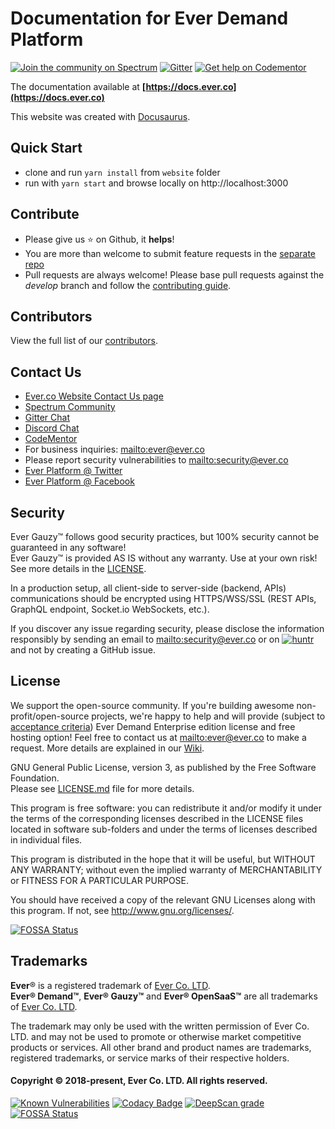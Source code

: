 # Documentation for Ever Demand Platform

[![Join the community on Spectrum](https://withspectrum.github.io/badge/badge.svg)](https://spectrum.chat/ever)
[![Gitter](https://badges.gitter.im/JoinChat.svg)](https://gitter.im/ever-co/ever?utm_source=badge&utm_medium=badge&utm_campaign=pr-badge&utm_content=badge)
[![Get help on Codementor](https://cdn.codementor.io/badges/get_help_github.svg)](https://www.codementor.io/evereq?utm_source=github&utm_medium=button&utm_term=evereq&utm_campaign=github)

The documentation available at **[https://docs.ever.co](https://docs.ever.co)**

This website was created with [Docusaurus](https://docusaurus.io/).

## Quick Start

- clone and run `yarn install` from `website` folder
- run with `yarn start` and browse locally on http://localhost:3000

## Contribute

-   Please give us :star: on Github, it **helps**!
-   You are more than welcome to submit feature requests in the [separate repo](https://github.com/ever-co/feature-requests/issues)
-   Pull requests are always welcome! Please base pull requests against the _develop_ branch and follow the [contributing guide](.github/CONTRIBUTING.md).

## Contributors

View the full list of our [contributors](https://github.com/ever-co/ever-demand-docs/graphs/contributors).

## Contact Us

-   [Ever.co Website Contact Us page](https://ever.co/contacts)
-   [Spectrum Community](https://spectrum.chat/ever)
-   [Gitter Chat](https://gitter.im/ever-co/ever)
-   [Discord Chat](https://discord.gg/msqRJ4w)
-   [CodeMentor](https://www.codementor.io/evereq)
-   For business inquiries: <mailto:ever@ever.co>
-   Please report security vulnerabilities to <mailto:security@ever.co>
-   [Ever Platform @ Twitter](https://twitter.com/everplatform)
-   [Ever Platform @ Facebook](https://www.facebook.com/everplatform)

## Security

Ever Gauzy™ follows good security practices, but 100% security cannot be guaranteed in any software!  
Ever Gauzy™ is provided AS IS without any warranty. Use at your own risk!  
See more details in the [LICENSE](LICENSE.md).

In a production setup, all client-side to server-side (backend, APIs) communications should be encrypted using HTTPS/WSS/SSL (REST APIs, GraphQL endpoint, Socket.io WebSockets, etc.).

If you discover any issue regarding security, please disclose the information responsibly by sending an email to <mailto:security@ever.co> or on  [![huntr](https://cdn.huntr.dev/huntr_security_badge_mono.svg)](https://huntr.dev) and not by creating a GitHub issue.

## License

We support the open-source community. If you're building awesome non-profit/open-source projects, we're happy to help and will provide (subject to [acceptance criteria](https://github.com/ever-co/ever-demand/wiki/Free-license-and-hosting-for-Non-profit-and-Open-Source-projects)) Ever Demand Enterprise edition license and free hosting option! Feel free to contact us at <mailto:ever@ever.co> to make a request. More details are explained in our [Wiki](https://github.com/ever-co/ever-demand/wiki/Free-license-and-hosting-for-Non-profit-and-Open-Source-projects).

GNU General Public License, version 3, as published by the Free Software Foundation.  
Please see [LICENSE.md](LICENSE.md) file for more details.

This program is free software: you can redistribute it and/or modify it under the terms of the corresponding licenses described in the LICENSE files located in software sub-folders and under the terms of licenses described in individual files.

This program is distributed in the hope that it will be useful, but WITHOUT ANY WARRANTY; without even the implied warranty of MERCHANTABILITY or FITNESS FOR A PARTICULAR PURPOSE.

You should have received a copy of the relevant GNU Licenses along with this program. If not, see http://www.gnu.org/licenses/.

[![FOSSA Status](https://app.fossa.io/api/projects/git%2Bgithub.com%2Fever-co%2Fever-demand-docs.svg?type=large)](https://app.fossa.io/projects/git%2Bgithub.com%2Fever-co%2Fever-demand-docs?ref=badge_large)

## Trademarks

**Ever**® is a registered trademark of [Ever Co. LTD](https://ever.co).  
**Ever® Demand™**, **Ever® Gauzy™** and **Ever® OpenSaaS™**  are all trademarks of [Ever Co. LTD](https://ever.co).

The trademark may only be used with the written permission of Ever Co. LTD. and may not be used to promote or otherwise market competitive products or services.
All other brand and product names are trademarks, registered trademarks, or service marks of their respective holders.

#### Copyright © 2018-present, Ever Co. LTD. All rights reserved.

[![Known Vulnerabilities](https://snyk.io/test/github/ever-co/ever-demand-docs/badge.svg?targetFile=website%2Fpackage.json)](https://snyk.io/test/github/ever-co/ever-demand-docs?targetFile=website%2Fpackage.json)
[![Codacy Badge](https://app.codacy.com/project/badge/Grade/16495a65fe7140f8aea7e5227ea13150)](https://app.codacy.com/gh/ever-co/ever-demand-docs/dashboard?utm_source=gh&utm_medium=referral&utm_content=&utm_campaign=Badge_grade)
[![DeepScan grade](https://deepscan.io/api/teams/3293/projects/16701/branches/363421/badge/grade.svg)](https://deepscan.io/dashboard#view=project&tid=3293&pid=16701&bid=363421)
[![FOSSA Status](https://app.fossa.io/api/projects/git%2Bgithub.com%2Fever-co%2Fever-demand-docs.svg?type=shield)](https://app.fossa.io/projects/git%2Bgithub.com%2Fever-co%2Fever-demand-docs?ref=badge_shield)
